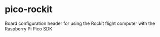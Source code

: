 # pico-rockit
Board configuration header for using the Rockit flight computer with the Raspberry Pi Pico SDK
